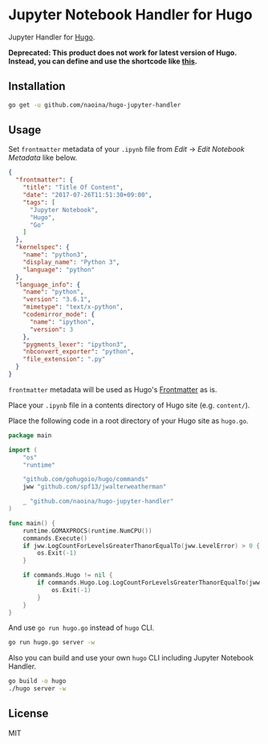 # Jupyter Notebook Handler for Hugo

Jupyter Handler for [Hugo](https://gohugo.io/).

**Deprecated: This product does not work for latest version of Hugo. Instead, you can define and use the shortcode like [this](https://github.com/naoina/kuune.org/blob/master/layouts/shortcodes/jupyter_notebook.html).**

## Installation

```bash
go get -u github.com/naoina/hugo-jupyter-handler
```

## Usage

Set `frontmatter` metadata of your `.ipynb` file from *Edit* -> *Edit Notebook Metadata* like below.

```json
{
  "frontmatter": {
    "title": "Title Of Content",
    "date": "2017-07-26T11:51:30+09:00",
    "tags": [
      "Jupyter Notebook",
      "Hugo",
      "Go"
    ]
  },
  "kernelspec": {
    "name": "python3",
    "display_name": "Python 3",
    "language": "python"
  },
  "language_info": {
    "name": "python",
    "version": "3.6.1",
    "mimetype": "text/x-python",
    "codemirror_mode": {
      "name": "ipython",
      "version": 3
    },
    "pygments_lexer": "ipython3",
    "nbconvert_exporter": "python",
    "file_extension": ".py"
  }
}
```

`frontmatter` metadata will be used as Hugo's [Frontmatter](https://gohugo.io/content-management/front-matter/) as is.

Place your `.ipynb` file in a contents directory of Hugo site (e.g. `content/`).

Place the following code in a root directory of your Hugo site as `hugo.go`.

```go
package main

import (
	"os"
	"runtime"

	"github.com/gohugoio/hugo/commands"
	jww "github.com/spf13/jwalterweatherman"

	_ "github.com/naoina/hugo-jupyter-handler"
)

func main() {
	runtime.GOMAXPROCS(runtime.NumCPU())
	commands.Execute()
	if jww.LogCountForLevelsGreaterThanorEqualTo(jww.LevelError) > 0 {
		os.Exit(-1)
	}

	if commands.Hugo != nil {
		if commands.Hugo.Log.LogCountForLevelsGreaterThanorEqualTo(jww.LevelError) > 0 {
			os.Exit(-1)
		}
	}
}
```

And use `go run hugo.go` instead of `hugo` CLI.

```bash
go run hugo.go server -w
```

Also you can build and use your own `hugo` CLI including Jupyter Notebook Handler.

```bash
go build -o hugo
./hugo server -w
```

## License

MIT
